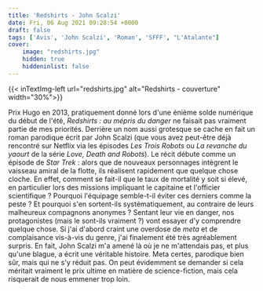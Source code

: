 ```yaml
---
title: 'Redshirts - John Scalzi'
date: Fri, 06 Aug 2021 09:28:54 +0000
draft: false
tags: ['Avis', 'John Scalzi', 'Roman', 'SFFF', "L'Atalante"]
cover: 
    image: "redshirts.jpg"
    hidden: true
    hiddeninlist: false
---
```


{{< inTextImg-left url="redshirts.jpg" alt="Redshirts - couverture" width="30%">}} 

Prix Hugo en 2013, pratiquement donné lors d'une énième solde numérique du début de l'été, _Redshirts : au mépris du danger_ ne faisait pas vraiment partie de mes priorités. Derrière un nom aussi grotesque se cache en fait un roman parodique écrit par John Scalzi (que vous avez peut-être déjà rencontré sur Netflix via les épisodes _Les Trois Robots_ ou _La revanche du yaourt_ de la série _Love, Death and Robots_). Le récit débute comme un épisode de _Star Trek_ : alors que de nouveaux personnages intègrent le vaisseau amiral de la flotte, ils réalisent rapidement que quelque chose cloche. En effet, comment se fait-il que le taux de mortalité y soit si élevé, en particulier lors des missions impliquant le capitaine et l'officier scientifique ? Pourquoi l'équipage semble-t-il éviter ces derniers comme la peste ? Et pourquoi s'en sortent-ils systématiquement, au contraire de leurs malheureux compagnons anonymes ? Sentant leur vie en danger, nos protagonistes (mais le sont-ils vraiment ?) vont essayer d'y comprendre quelque chose. Si j'ai d'abord craint une overdose de _meta_ et de complaisance vis-à-vis du genre, j'ai finalement été très agréablement surpris. En fait, John Scalzi m'a amené là où je ne m'attendais pas, et plus qu'une blague, a écrit une véritable histoire. Meta certes, parodique bien sûr, mais qui ne s'y réduit pas. On peut évidemment se demander si cela méritait vraiment le prix ultime en matière de science-fiction, mais cela risquerait de nous emmener trop loin.